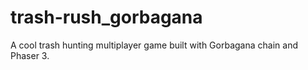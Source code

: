 # trash-rush_gorbagana
A cool trash hunting multiplayer game built with Gorbagana chain and Phaser 3.
